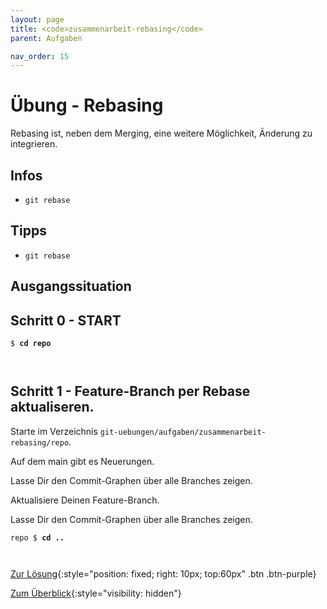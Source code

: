 ```yaml
---
layout: page
title: <code>zusammenarbeit-rebasing</code>
parent: Aufgaben

nav_order: 15
---
```

# Übung - Rebasing



Rebasing ist, neben dem Merging, eine weitere Möglichkeit,
Änderung zu integrieren.

## Infos

* `git rebase` 

## Tipps

* `git rebase`
  
## Ausgangssituation


<!--UEB-Rebasing--><h2>Schritt 0 - START</h2>


<pre><code>$ <b>cd repo</b><br><br><br></code></pre>


<!--UEB-Rebasing--><h2>Schritt 1 - Feature-Branch per Rebase aktualiseren.</h2>

Starte im Verzeichnis `git-uebungen/aufgaben/zusammenarbeit-rebasing/repo`.

Auf dem main gibt es Neuerungen.

Lasse Dir den Commit-Graphen über alle Branches zeigen.

Aktualisiere Deinen Feature-Branch.

Lasse Dir den Commit-Graphen über alle Branches zeigen.


<pre><code>repo $ <b>cd ..</b><br><br><br></code></pre>


[Zur Lösung](loesung-zusammenarbeit-rebasing.html){:style="position: fixed; right: 10px; top:60px" .btn .btn-purple}

[Zum Überblick](../../ueberblick.html){:style="visibility: hidden"}

